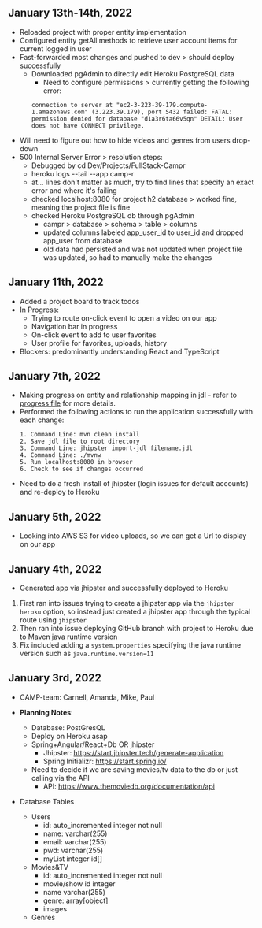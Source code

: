 ## January 13th-14th, 2022
* Reloaded project with proper entity implementation
* Configured entity getAll methods to retrieve user account items for current logged in user
* Fast-forwarded most changes and pushed to dev > should deploy successfully
  * Downloaded pgAdmin to directly edit Heroku PostgreSQL data
    - Need to configure permissions > currently getting the following error:
    ```
    connection to server at "ec2-3-223-39-179.compute-1.amazonaws.com" (3.223.39.179), port 5432 failed: FATAL: permission denied for database "d1a3r6ta66v5qn" DETAIL: User does not have CONNECT privilege.
    ```
* Will need to figure out how to hide videos and genres from users drop-down
* 500 Internal Server Error > resolution steps:
    - Debugged by cd Dev/Projects/FullStack-Campr
    - heroku logs --tail --app camp-r
    - at... lines don't matter as much, try to find lines that specify an exact error and where it's failing
    - checked localhost:8080 for project h2 database > worked fine, meaning the project file is fine
    - checked Heroku PostgreSQL db through pgAdmin
        - campr > database > schema > table > columns
        - updated columns labeled app_user_id to user_id and dropped app_user from database
        - old data had persisted and was not updated when project file was updated, so had to manually make the changes

## January 11th, 2022
* Added a project board to track todos
* In Progress:
    - Trying to route on-click event to open a video on our app
    - Navigation bar in progress
    - On-click event to add to user favorites
    - User profile for favorites, uploads, history
* Blockers: predominantly understanding React and TypeScript

## January 7th, 2022
* Making progress on entity and relationship mapping in jdl - refer to [progress file](jdl-entity-files/jdl-progress-log.md) for more details.
* Performed the following actions to run the application successfully with each change:
    ```
    1. Command Line: mvn clean install
    2. Save jdl file to root directory
    3. Command Line: jhipster import-jdl filename.jdl
    4. Command Line: ./mvnw
    5. Run localhost:8080 in browser
    6. Check to see if changes occurred
    ```
* Need to do a fresh install of jhipster (login issues for default accounts) and re-deploy to Heroku

## January 5th, 2022
* Looking into AWS S3 for video uploads, so we can get a Url to display on our app

## January 4th, 2022
* Generated app via jhipster and successfully deployed to Heroku
1. First ran into issues trying to create a jhipster app via the `jhipster heroku` option, so instead just created a jhipster app through the typical route using `jhipster`
2. Then ran into issue deploying GitHub branch with project to Heroku due to Maven java runtime version
2. Fix included adding a `system.properties` specifying the java runtime version such as `java.runtime.version=11`

## January 3rd, 2022
* CAMP-team: Carnell, Amanda, Mike, Paul

* **Planning Notes**:
    * Database: PostGresQL
    * Deploy on Heroku asap
    * Spring+Angular/React+Db OR jhipster
        - Jhipster: https://start.jhipster.tech/generate-application
        - Spring Initializr: https://start.spring.io/
    * Need to decide if we are saving movies/tv data to the db or just calling via the API
        - API: https://www.themoviedb.org/documentation/api

* Database Tables
    * Users
        - id: auto_incremented integer not null
        - name: varchar(255)
        - email: varchar(255)
        - pwd: varchar(255)
        - myList integer id[]
    * Movies&TV
        - id: auto_incremented integer not null
        - movie/show id integer
        - name varchar(255)
        - genre: array[object]
        - images
    * Genres
